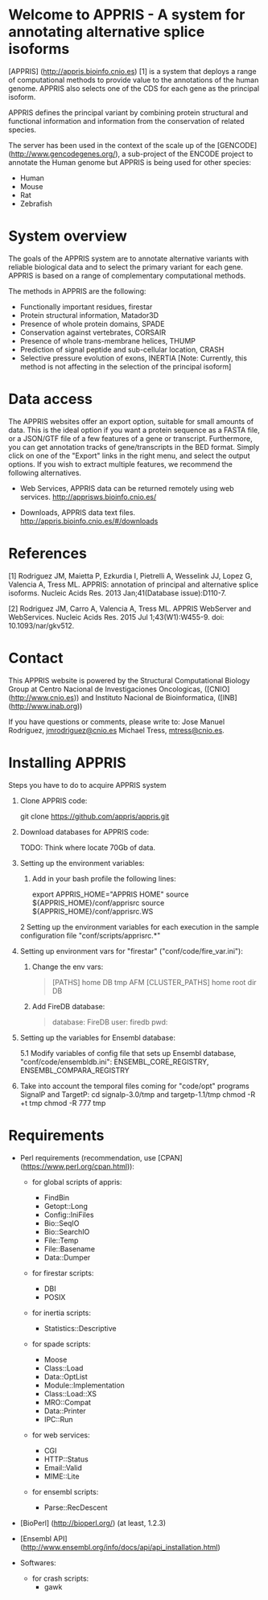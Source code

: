 Welcome to APPRIS - A system for annotating alternative splice isoforms
=======================================================================
[APPRIS] (http://appris.bioinfo.cnio.es) [1] is a system that deploys a range of computational methods to provide value to the annotations of the human genome. APPRIS also selects one of the CDS for each gene as the principal isoform.

APPRIS defines the principal variant by combining protein structural and functional information and information from the conservation of related species.

The server has been used in the context of the scale up of the [GENCODE] (http://www.gencodegenes.org/), a sub-project of the ENCODE project to annotate the Human genome but APPRIS is being used for other species:
  * Human
  * Mouse
  * Rat
  * Zebrafish

System overview
===============
The goals of the APPRIS system are to annotate alternative variants with reliable biological data and to select the primary variant for each gene. APPRIS is based on a range of complementary computational methods.

The methods in APPRIS are the following:
  * Functionally important residues, firestar
  * Protein structural information, Matador3D
  * Presence of whole protein domains, SPADE
  * Conservation against vertebrates, CORSAIR
  * Presence of whole trans-membrane helices, THUMP
  * Prediction of signal peptide and sub-cellular location, CRASH
  * Selective pressure evolution of exons, INERTIA [Note: Currently, this method is not affecting in the selection of the principal isoform]

Data access
===========
The APPRIS websites offer an export option, suitable for small amounts of data. This is the ideal option if you want a protein sequence as a FASTA file, or a JSON/GTF file of a few features of a gene or transcript. Furthermore, you can get annotation tracks of gene/transcripts in the BED format. Simply click on one of the "Export" links in the right menu, and select the output options. If you wish to extract multiple features, we recommend the following alternatives.

  * Web Services, APPRIS data can be returned remotely using web services.
  http://apprisws.bioinfo.cnio.es/

  * Downloads, APPRIS data text files.
  http://appris.bioinfo.cnio.es/#/downloads

References
==========
[1] Rodriguez JM, Maietta P, Ezkurdia I, Pietrelli A, Wesselink JJ, Lopez G, Valencia A, Tress ML.
APPRIS: annotation of principal and alternative splice isoforms. 
Nucleic Acids Res. 2013 Jan;41(Database issue):D110-7.

[2] Rodriguez JM, Carro A, Valencia A, Tress ML. APPRIS WebServer and WebServices.
Nucleic Acids Res. 2015 Jul 1;43(W1):W455-9. doi: 10.1093/nar/gkv512.

Contact
=======
This APPRIS website is powered by the Structural Computational Biology Group at
	Centro Nacional de Investigaciones Oncologicas, ([CNIO] (http://www.cnio.es))
		and
	Instituto Nacional de Bioinformatica, ([INB] (http://www.inab.org))

If you have questions or comments, please write to:
	Jose Manuel Rodríguez, jmrodriguez@cnio.es
	Michael Tress, mtress@cnio.es.

Installing APPRIS
=================

Steps you have to do to acquire APPRIS system

1. Clone APPRIS code:

	git clone https://github.com/appris/appris.git
	
2. Download databases for APPRIS code:

	TODO: Think where locate 70Gb of data.

3. Setting up the environment variables:

	1. Add in your bash profile the following lines:
  
		export APPRIS_HOME="APPRIS HOME"
		source ${APPRIS_HOME}/conf/apprisrc
		source ${APPRIS_HOME}/conf/apprisrc.WS
		
	2 Setting up the environment variables for each execution in the sample configuration file "conf/scripts/apprisrc.*"
  

4. Setting up environment vars for "firestar" ("conf/code/fire_var.ini"):

	1. Change the env vars:
		> [PATHS]
		>	home
		>	DB
		>	tmp
		>	AFM
		> [CLUSTER_PATHS]
		>	home
		>	root
		>	dir
		>	DB
			
	2. Add FireDB database:
		> database: FireDB
		> user: firedb
		> pwd:
					
5. Setting up the variables for Ensembl database:

	5.1 Modify variables of config file that sets up Ensembl database, "conf/code/ensembldb.ini":
		ENSEMBL_CORE_REGISTRY, ENSEMBL_COMPARA_REGISTRY
	
		
6. Take into account the temporal files coming for "code/opt" programs SignalP and TargetP:
		cd signalp-3.0/tmp and targetp-1.1/tmp
		chmod -R +t tmp
		chmod -R 777 tmp
		

Requirements
============

- Perl requirements (recommendation, use [CPAN] (https://www.perl.org/cpan.html)):

  * for global scripts of appris:
	- FindBin
	- Getopt::Long
	- Config::IniFiles
	- Bio::SeqIO
	- Bio::SearchIO
	- File::Temp
	- File::Basename
	- Data::Dumper

  * for firestar scripts:
	- DBI
	- POSIX

  * for inertia scripts:
	- Statistics::Descriptive

  * for spade scripts:
	- Moose
	- Class::Load
	- Data::OptList
	- Module::Implementation
	- Class::Load::XS
	- MRO::Compat
	- Data::Printer
	- IPC::Run
	
  * for web services:
	- CGI
	- HTTP::Status
	- Email::Valid
	- MIME::Lite
	
  * for ensembl scripts:
	- Parse::RecDescent

- [BioPerl] (http://bioperl.org/) (at least, 1.2.3)

- [Ensembl API] (http://www.ensembl.org/info/docs/api/api_installation.html)

- Softwares:

  * for crash scripts:
	- gawk
		
